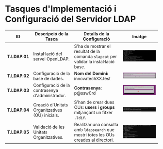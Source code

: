 # Tasques d'Implementació i Configuració del Servidor LDAP

| ID         | Descripció de la Tasca                                                | Detalls de la Configuració                                                                                 | Imatge                       |
|------------|----------------------------------------------------------------------|------------------------------------------------------------------------------------------------------------ | ---------------------------- |
| **T.LDAP.01** | Instal·lació del servei OpenLDAP.                                    | S'ha de mostrar el resultat de la comanda `slapcat` per validar la instal·lació base.                    | ![3.1](../img/slapcat.png)
| **T.LDAP.02** | Configuració de la base de dades.                                   | **Nom del Domini:** innovatechXX.test                                                                     | ![3.2](../img/configurar2.png)
| **T.LDAP.03** | Configuració de la contrasenya d'administrador.                     | **Contrasenya:** p@ssw0rd                                                                                 | ![3.3](../img/configurar4.png)
| **T.LDAP.04** | Creació d'Unitats Organitzatives (OU) inicials.                     | S'han de crear dues OUs: **users** i **groups** mitjançant un fitxer `.ldif`.                             | ![3.4](../img/ldapadd.png)
| **T.LDAP.05** | Validació de les Unitats Organitzatives.                            | Realitzar una consulta amb `ldapsearch` que mostri totes les OUs creades al directori.                    | ![3.5](../img/ldapsearch.png)
